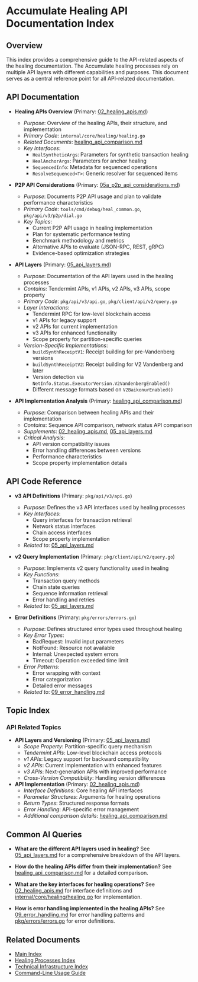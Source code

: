 # Accumulate Healing API Documentation Index

<!-- AI-METADATA
type: index
version: 1.0
topic: healing_apis
subtopics: ["api_layers", "api_implementation", "api_comparison"]
related_code: ["pkg/api/v3/api.go", "pkg/client/api/v2/query.go", "internal/core/healing/healing.go"]
critical_rules: ["never_fabricate_data", "follow_reference_implementation"]
tags: ["healing", "api", "documentation", "index", "ai_optimized"]
-->

## Overview

This index provides a comprehensive guide to the API-related aspects of the healing documentation. The Accumulate healing processes rely on multiple API layers with different capabilities and purposes. This document serves as a central reference point for all API-related documentation.

## API Documentation

- **Healing APIs Overview** (Primary: [02_healing_apis.md](./02_healing_apis.md))
  - *Purpose*: Overview of the healing APIs, their structure, and implementation
  - *Primary Code*: `internal/core/healing/healing.go`
  - *Related Documents*: [healing_api_comparison.md](./healing_api_comparison.md)
  - *Key Interfaces*:
    - `HealSyntheticArgs`: Parameters for synthetic transaction healing
    - `HealAnchorArgs`: Parameters for anchor healing
    - `SequencedInfo`: Metadata for sequenced operations
    - `ResolveSequenced<T>`: Generic resolver for sequenced items

- **P2P API Considerations** (Primary: [05a_p2p_api_considerations.md](./05a_p2p_api_considerations.md))
  - *Purpose*: Documents P2P API usage and plan to validate performance characteristics
  - *Primary Code*: `tools/cmd/debug/heal_common.go`, `pkg/api/v3/p2p/dial.go`
  - *Key Topics*:
    - Current P2P API usage in healing implementation
    - Plan for systematic performance testing
    - Benchmark methodology and metrics
    - Alternative APIs to evaluate (JSON-RPC, REST, gRPC)
    - Evidence-based optimization strategies

- **API Layers** (Primary: [05_api_layers.md](./05_api_layers.md))
  - *Purpose*: Documentation of the API layers used in the healing processes
  - *Contains*: Tendermint APIs, v1 APIs, v2 APIs, v3 APIs, scope property
  - *Primary Code*: `pkg/api/v3/api.go`, `pkg/client/api/v2/query.go`
  - *Layer Interactions*:
    - Tendermint RPC for low-level blockchain access
    - v1 APIs for legacy support
    - v2 APIs for current implementation
    - v3 APIs for enhanced functionality
    - Scope property for partition-specific queries
  - *Version-Specific Implementations*:
    - `buildSynthReceiptV1`: Receipt building for pre-Vandenberg versions
    - `buildSynthReceiptV2`: Receipt building for V2 Vandenberg and later
    - Version detection via `NetInfo.Status.ExecutorVersion.V2VandenbergEnabled()`
    - Different message formats based on `V2BaikonurEnabled()`

- **API Implementation Analysis** (Primary: [healing_api_comparison.md](./healing_api_comparison.md))
  - *Purpose*: Comparison between healing APIs and their implementation
  - *Contains*: Sequence API comparison, network status API comparison
  - *Supplements*: [02_healing_apis.md](./02_healing_apis.md), [05_api_layers.md](./05_api_layers.md)
  - *Critical Analysis*:
    - API version compatibility issues
    - Error handling differences between versions
    - Performance characteristics
    - Scope property implementation details

## API Code Reference

- **v3 API Definitions** (Primary: `pkg/api/v3/api.go`)
  - *Purpose*: Defines the v3 API interfaces used by healing processes
  - *Key Interfaces*:
    - Query interfaces for transaction retrieval
    - Network status interfaces
    - Chain access interfaces
    - Scope property implementation
  - *Related to*: [05_api_layers.md](./05_api_layers.md)

- **v2 Query Implementation** (Primary: `pkg/client/api/v2/query.go`)
  - *Purpose*: Implements v2 query functionality used in healing
  - *Key Functions*:
    - Transaction query methods
    - Chain state queries
    - Sequence information retrieval
    - Error handling and retries
  - *Related to*: [05_api_layers.md](./05_api_layers.md)

- **Error Definitions** (Primary: `pkg/errors/errors.go`)
  - *Purpose*: Defines structured error types used throughout healing
  - *Key Error Types*:
    - BadRequest: Invalid input parameters
    - NotFound: Resource not available
    - Internal: Unexpected system errors
    - Timeout: Operation exceeded time limit
  - *Error Patterns*:
    - Error wrapping with context
    - Error categorization
    - Detailed error messages
  - *Related to*: [09_error_handling.md](./09_error_handling.md)

## Topic Index

### API Related Topics
- **API Layers and Versioning** (Primary: [05_api_layers.md](./05_api_layers.md))
  - *Scope Property*: Partition-specific query mechanism
  - *Tendermint APIs*: Low-level blockchain access protocols
  - *v1 APIs*: Legacy support for backward compatibility
  - *v2 APIs*: Current implementation with enhanced features
  - *v3 APIs*: Next-generation APIs with improved performance
  - *Cross-Version Compatibility*: Handling version differences
- **API Implementation** (Primary: [02_healing_apis.md](./02_healing_apis.md))
  - *Interface Definitions*: Core healing API interfaces
  - *Parameter Structures*: Arguments for healing operations
  - *Return Types*: Structured response formats
  - *Error Handling*: API-specific error management
  - *Additional comparison details*: [healing_api_comparison.md](./healing_api_comparison.md)

## Common AI Queries

- **What are the different API layers used in healing?**
  See [05_api_layers.md](./05_api_layers.md) for a comprehensive breakdown of the API layers.

- **How do the healing APIs differ from their implementation?**
  See [healing_api_comparison.md](./healing_api_comparison.md) for a detailed comparison.

- **What are the key interfaces for healing operations?**
  See [02_healing_apis.md](./02_healing_apis.md) for interface definitions and [internal/core/healing/healing.go](../../../internal/core/healing/healing.go) for implementation.

- **How is error handling implemented in the healing APIs?**
  See [09_error_handling.md](./09_error_handling.md) for error handling patterns and [pkg/errors/errors.go](../../../../../pkg/errors/errors.go) for error definitions.

## Related Documents

- [Main Index](./00_index.md)
- [Healing Processes Index](./00b_healing_processes_index.md)
- [Technical Infrastructure Index](./00c_technical_index.md)
- [Command-Line Usage Guide](./00d_cli_usage.md)
